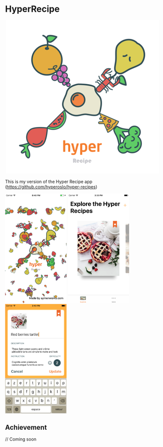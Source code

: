 # HyperRecipe

<p align="center">
	<img src="/README/AppIcon.png" width=500/>
</p>

This is my version of the Hyper Recipe app (https://github.com/hyperoslo/hyper-recipes)

<img src="/README/SplashScreen.png" width=200/>
<img src="/README/Explore.png" width=200/>
<img src="/README/Add.png" width=200/>

## Achievement

// Coming soon
